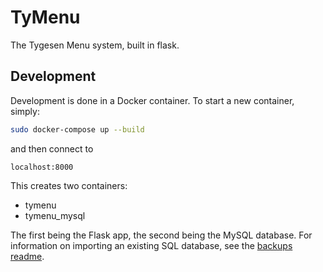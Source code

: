 # TyMenu

The Tygesen Menu system, built in flask.


## Development

Development is done in a Docker container. To start a new container, simply:

```sh
sudo docker-compose up --build
```
and then connect to
```
localhost:8000
```

This creates two containers:

* tymenu
* tymenu_mysql

The first being the Flask app, the second being the MySQL database.
For information on importing an existing SQL database, see the
[backups readme](backups/README.md).

